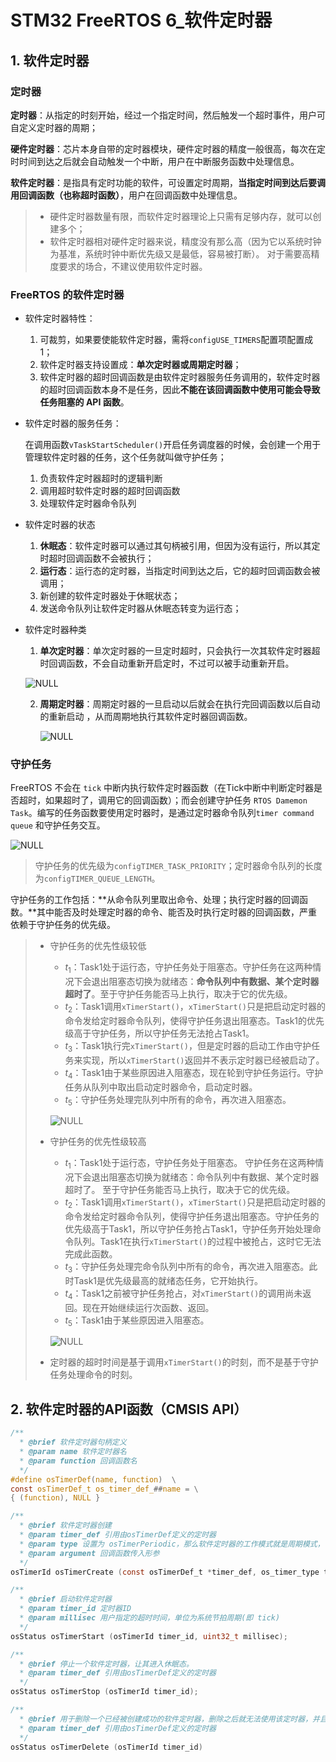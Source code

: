 # STM32 FreeRTOS 6_软件定时器

## 1. 软件定时器

### 定时器

**定时器**：从指定的时刻开始，经过一个指定时间，然后触发一个超时事件，用户可自定义定时器的周期；

**硬件定时器**：芯片本身自带的定时器模块，硬件定时器的精度一般很高，每次在定时时间到达之后就会自动触发一个中断，用户在中断服务函数中处理信息。

**软件定时器**：是指具有定时功能的软件，可设置定时周期，**当指定时间到达后要调用回调函数（也称超时函数）**，用户在回调函数中处理信息。

> - 硬件定时器数量有限，而软件定时器理论上只需有足够内存，就可以创建多个；
> - 软件定时器相对硬件定时器来说，精度没有那么高（因为它以系统时钟为基准，系统时钟中断优先级又是最低，容易被打断）。 对于需要高精度要求的场合，不建议使用软件定时器。

### FreeRTOS 的软件定时器

- 软件定时器特性：

	1. 可裁剪，如果要使能软件定时器，需将`configUSE_TIMERS`配置项配置成 1；
	2. 软件定时器支持设置成：**单次定时器或周期定时器**；
	3. 软件定时器的超时回调函数是由软件定时器服务任务调用的，软件定时器的超时回调函数本身不是任务，因此**不能在该回调函数中使用可能会导致任务阻塞的 API 函数**。

- 软件定时器的服务任务：

	在调用函数`vTaskStartScheduler()`开启任务调度器的时候，会创建一个用于管理软件定时器的任务，这个任务就叫做守护任务；

	1. 负责软件定时器超时的逻辑判断
	2. 调用超时软件定时器的超时回调函数 
	3. 处理软件定时器命令队列 

- 软件定时器的状态

	1. **休眠态**：软件定时器可以通过其句柄被引用，但因为没有运行，所以其定时超时回调函数不会被执行；
	2. **运行态**：运行态的定时器，当指定时间到达之后，它的超时回调函数会被调用；
	3. 新创建的软件定时器处于休眠状态；
	4. 发送命令队列让软件定时器从休眠态转变为运行态；

- 软件定时器种类

	1. **单次定时器**：单次定时器的一旦定时超时，只会执行一次其软件定时器超时回调函数，不会自动重新开启定时，不过可以被手动重新开启。

     ![NULL](./assets/picture_1.jpg)
	
	2. **周期定时器**：周期定时器的一旦启动以后就会在执行完回调函数以后自动的重新启动 ，从而周期地执行其软件定时器回调函数。
	
	   ![NULL](./assets/picture_2.jpg)
	

### 守护任务

FreeRTOS 不会在 `tick` 中断内执行软件定时器函数（在Tick中断中判断定时器是否超时，如果超时了，调用它的回调函数）；而会创建守护任务 `RTOS Damemon Task`。编写的任务函数要使用定时器时，是通过定时器命令队列`timer command queue` 和守护任务交互。

![NULL](./assets/picture_3.jpg)

> 守护任务的优先级为`configTIMER_TASK_PRIORITY`；定时器命令队列的长度为`configTIMER_QUEUE_LENGTH`。

守护任务的工作包括：**从命令队列里取出命令、处理；执行定时器的回调函数。**其中能否及时处理定时器的命令、能否及时执行定时器的回调函数，严重依赖于守护任务的优先级。

> - 守护任务的优先性级较低
>
>   - $t_1$：Task1处于运行态，守护任务处于阻塞态。守护任务在这两种情况下会退出阻塞态切换为就绪态：**命令队列中有数据、某个定时器超时了**。至于守护任务能否马上执行，取决于它的优先级。
>   - $t_2$：Task1调用`xTimerStart()`，`xTimerStart()`只是把启动定时器的命令发给定时器命令队列，使得守护任务退出阻塞态。Task1的优先级高于守护任务，所以守护任务无法抢占Task1。
>   - $t_3$：Task1执行完`xTimerStart()`，但是定时器的启动工作由守护任务来实现，所以`xTimerStart()`返回并不表示定时器已经被启动了。
>   - $t_4$：Task1由于某些原因进入阻塞态，现在轮到守护任务运行。守护任务从队列中取出启动定时器命令，启动定时器。
>   - $t_5$：守护任务处理完队列中所有的命令，再次进入阻塞态。
>
>   ![NULL](./assets/picture_4.jpg)
>
> - 守护任务的优先性级较高
>
>   - $t_1$：Task1处于运行态，守护任务处于阻塞态。
>     守护任务在这两种情况下会退出阻塞态切换为就绪态：命令队列中有数据、某个定时器超时了。
>     至于守护任务能否马上执行，取决于它的优先级。
>   - $t_2$：Task1调用`xTimerStart()`，`xTimerStart()`只是把启动定时器的命令发给定时器命令队列，使得守护任务退出阻塞态。守护任务的优先级高于Task1，所以守护任务抢占Task1，守护任务开始处理命令队列。Task1在执行`xTimerStart()`的过程中被抢占，这时它无法完成此函数。
>   - $t_3$：守护任务处理完命令队列中所有的命令，再次进入阻塞态。此时Task1是优先级最高的就绪态任务，它开始执行。
>   - $t_4$：Task1之前被守护任务抢占，对`xTimerStart()`的调用尚未返回。现在开始继续运行次函数、返回。
>   - $t_5$：Task1由于某些原因进入阻塞态。
>
>   ![NULL](./assets/picture_5.jpg)
>
> - 定时器的超时时间是基于调用`xTimerStart()`的时刻，而不是基于守护任务处理命令的时刻。

## 2. 软件定时器的API函数（CMSIS API）

```c
/**
  * @brief 软件定时器句柄定义
  * @param name 软件定时器名
  * @param function 回调函数名
  */
#define osTimerDef(name, function)  \
const osTimerDef_t os_timer_def_##name = \
{ (function), NULL }

/**
  * @brief 软件定时器创建
  * @param timer_def 引用由osTimerDef定义的定时器
  * @param type 设置为 osTimerPeriodic，那么软件定时器的工作模式就是周期模式， 一直会以用户指定的 xTimerPeriod 周期去执行回调函数。如果设置为 osTimerOnce，那么软件定时器就在用户指定的 xTimerPeriod 周期下运行一次后就进入休眠态。
  * @param argument 回调函数传入形参
  */
osTimerId osTimerCreate (const osTimerDef_t *timer_def, os_timer_type type, void *argument);

/**
  * @brief 启动软件定时器
  * @param timer_id 定时器ID
  * @param millisec 用户指定的超时时间，单位为系统节拍周期(即 tick)
  */
osStatus osTimerStart (osTimerId timer_id, uint32_t millisec);

/**
  * @brief 停止一个软件定时器，让其进入休眠态。
  * @param timer_def 引用由osTimerDef定义的定时器
  */
osStatus osTimerStop (osTimerId timer_id);

/**
  * @brief 用于删除一个已经被创建成功的软件定时器，删除之后就无法使用该定时器，并且定时器相应的资源也会被系统回收释放。
  * @param timer_def 引用由osTimerDef定义的定时器
  */
osStatus osTimerDelete (osTimerId timer_id)
```

